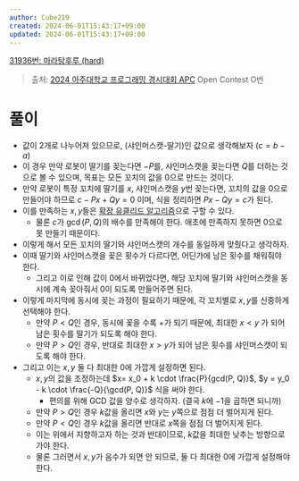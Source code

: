 ```yaml
---
author: Cube219
created: 2024-06-01T15:43:17+09:00
updated: 2024-06-01T15:43:17+09:00
---
```


[31936번: 마라탕후루 (hard)](https://www.acmicpc.net/problem/31936)

> 출처: [2024 아주대학교 프로그래밍 경시대회 APC](https://www.acmicpc.net/category/1037) Open Contest O번

# 풀이

* 값이 2개로 나누어져 있으므로, (샤인머스캣-딸기)인 값으로 생각해보자 ($c=b-a$)
* 이 경우 만약 로봇이 딸기를 꽂는다면 $-P$를, 샤인머스캣을 꽂는다면 $Q$를 더하는 것으로 볼 수 있으며, 목표는 모든 꼬치의 값을 $0$으로 만드는 것이다.
* 만약 로봇이 특정 꼬치에 딸기를 $x$, 샤인머스캣을 $y$번 꽂는다면, 꼬치의 값을 0으로 만들어야 하므로 $c - Px + Qy = 0$ 이며, 식을 정리하면 $Px - Qy = c$가 된다.
* 이를 만족하는 $x, y$들은 [확장 유클리드 알고리즘](https://en.wikipedia.org/wiki/Extended_Euclidean_algorithm)으로 구할 수 있다.
    * 물론 $c$가 $\gcd(P, Q)$의 배수를 만족해야 한다. 애초에 만족하지 못하면 0으로 못 만들기 때문이다.
* 이렇게 해서 모든 꼬치의 딸기와 샤인머스캣의 개수를 동일하게 맞췄다고 생각하자.
* 이때 딸기와 샤인머스캣을 꽂은 횟수가 다르다면, 어딘가에 남은 횟수를 채워줘야 한다.
    * 그리고 이로 인해 값이 $0$에서 바뀌었다면, 해당 꼬치에 딸기와 샤인머스캣을 동시에 계속 꽂아줘서 0이 되도록 만들어주면 된다.
* 이렇게 마지막에 동시에 꽂는 과정이 필요하기 때문에, 각 꼬치별로 $x, y$를 신중하게 선택해야 한다.
    * 만약 $P < Q$인 경우, 동시에 꽃을 수록 +가 되기 때문에, 최대한 $x<y$ 가 되어 남은 횟수를 딸기가 되도록 해야 한다.
    * 만약 $P > Q$인 경우, 반대로 최대한 $x>y$가 되어 남은 횟수를 샤인머스캣이 되도록 해야 한다.
* 그리고 이는 $x, y$ 둘 다 최대한 $0$에 가깝게 설정하면 된다.
    * $x, y$의 값을 조정하는데 $x= x_0 + k \cdot \frac{P}{gcd(P, Q)}$, $y = y_0 - k \cdot \frac{-Q}{\gcd(P, Q)}$ 식을 써야 한다.
        * 편의를 위해 GCD 값을 양수로 생각하자. (결국 $k$에 $-1$을 곱하면 되니까)
    * 만약 $P > Q$인 경우 $k$값을 올리면 $x$와 $y$는 $y$쪽으로 점점 더 벌어지게 된다.
    * 만약 $P < Q$인 경우 $k$값을 올리면 반대로 $x$쪽을 점점 더 벌어지게 된다.
    * 이는 위에서 지향하고자 하는 것과 반대이므로, $k$값을 최대한 낮추는 방향으로 가야 한다.
    * 물론 그러면서 $x, y$가 음수가 되면 안 되므로, 둘 다 최대한 $0$에 가깝게 설정해야 한다.
